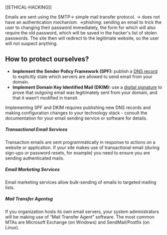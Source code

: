 [[ETHICAL-HACKING]]


Emails are sent using the SMTP-> simple mail transfer protocol.
-> does not have an authentication mechanism.
->phishing: sending an email to trick the user to changing their password immediately, the form for which will also require the old password, which will be saved in the hacker's list of stolen passwords. The site then will redirect to the legitimate website, so the user will not suspect anything.

## How to protect ourselves?

-   **Implement the Sender Policy Framework (SPF):** publish a [DNS record](https://www.cloudflare.com/learning/dns/dns-records/) to explicitly state which servers are allowed to send email from your domain.
-   **Implement Domain Key Identified Mail (DKIM):** use a [digital signature](https://www.hacksplaining.com/glossary/digital_signatures) to prove that outgoing email was legitimately sent from your domain, and that it wasn’t modified in transit.

Implementing SPF and DKIM requires publishing new DNS records and making configuration changes to your technology stack - consult the documentation for your email sending service or software for details.

##### Transactional Email Services

Transaction emails are sent programmatically in response to actions on a website or application. If your site makes use of transactional email (during sign-ups or password resets, for example) you need to ensure you are sending authenticated mails.

 ##### Email Marketing Services

Email marketing services allow bulk-sending of emails to targeted mailing lists.

##### Mail Transfer Agentsg

If you organization hosts its own email servers, your system administrators will be making use of “Mail Transfer Agent” software. The most common MTAs are Microsoft Exchange (on Windows) and SendMail/Postfix (on Linux).